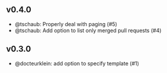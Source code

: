 ## v0.4.0

 * @tschaub: Properly deal with paging (#5)
 * @tschaub: Add option to list only merged pull requests (#4)

## v0.3.0 

 * @docteurklein: add option to specify template (#1)
